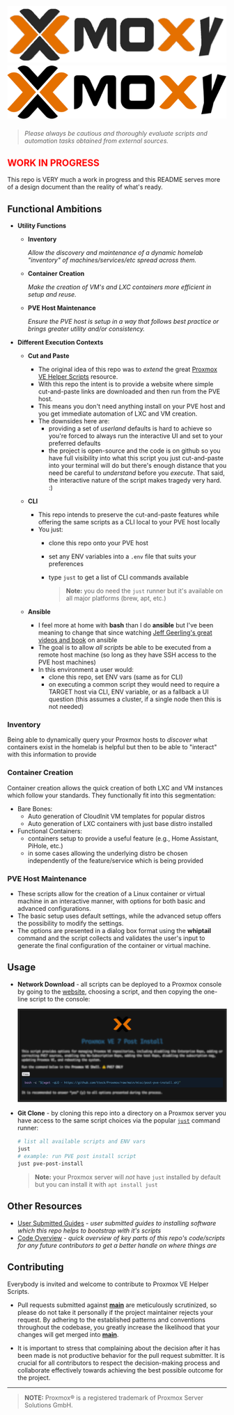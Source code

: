 <style>
.logo: {
    align: center;
}

.warning {
    text-size: 6rem;
    color: red;
}

@media (prefers-color-scheme: dark) {
    .dark {
        display: default;
    }
    .light {
        display: none;
    }
}

</style>

<h1>
    <img class="dark" src="./docs/moxy-dark.png" alt="Moxy Scripts" />
    <img class="light" src="./docs/moxy.png" alt="Moxy Scripts" />
    <span style="display:none">Moxy Scripts</span>
</h1>

> _Please always be cautious and thoroughly evaluate scripts and automation tasks obtained from external sources._

## <span class="warning">WORK IN PROGRESS</span>

This repo is VERY much a work in progress and this README serves more of a design document than the reality of what's ready.

## Functional Ambitions

- **Utility Functions**
  - **Inventory**

    _Allow the discovery and maintenance of a dynamic homelab "inventory" of machines/services/etc spread across them._

  - **Container Creation**

    _Make the creation of VM's and LXC containers more efficient in setup and reuse._

  - **PVE Host Maintenance**

    _Ensure the PVE host is setup in a way that follows best practice or brings greater utility and/or consistency._
- **Different Execution Contexts**
  - **Cut and Paste**
    - The original idea of this repo was to _extend_ the great [Proxmox VE Helper Scripts](https://tteck.github.io/Proxmox/) resource.
    - With this repo the intent is to provide a website where simple cut-and-paste links are downloaded and then run from the PVE host.
    - This means you don't need anything install on your PVE host and you get immediate automation of LXC and VM creation.
    - The downsides here are:
      - providing a set of _userland_ defaults is hard to achieve so you're forced to always run the interactive UI and set to your preferred defaults
      - the project is open-source and the code is on github so you have full visibility into what this script you just cut-and-paste into your terminal will do but there's enough distance that you need be careful to _understand_ before you _execute_. That said, the interactive nature of the script makes tragedy very hard. :)
  - **CLI**
    - This repo intends to preserve the cut-and-paste features while offering the same scripts as a CLI local to your PVE host locally
    - You just:
      - clone this repo onto your PVE host
      - set any ENV variables into a `.env` file that suits your preferences
      - type `just` to get a list of CLI commands available

        > **Note:** you do need the `just` runner but it's available on all major platforms (brew, apt, etc.)

  - **Ansible**
    - I feel more at home with **bash** than I do **ansible** but I've been meaning to change that since watching [Jeff Geerling's great videos and book](https://ansible.jeffgeerling.com/) on ansible
    - The goal is to allow _all scripts_ be able to be executed from a remote host machine (so long as they have SSH access to the PVE host machines)
    - In this environment a user would:
      - clone this repo, set ENV vars (same as for CLI)
      - on executing a common script they would need to require a TARGET host via CLI, ENV variable, or as a fallback a UI question (this assumes a cluster, if a single node then this is not needed)

### Inventory

Being able to dynamically query your Proxmox hosts to _discover_ what containers exist in the homelab is helpful but then to be able to "interact" with this information to provide

### Container Creation

Container creation allows the quick creation of both LXC and VM instances which follow your standards. They functionally fit into this segmentation:

- Bare Bones:
  - Auto generation of CloudInit VM templates for popular distros
  - Auto generation of LXC containers with just base distro installed
- Functional Containers:
  - containers setup to provide a useful feature (e.g., Home Assistant, PiHole, etc.)
  - in some cases allowing the underlying distro be chosen independently of the feature/service which is being provided

### PVE Host Maintenance

- These scripts allow for the creation of a Linux container or virtual machine in an interactive manner, with options for both basic and advanced configurations.
- The basic setup uses default settings, while the advanced setup offers the possibility to modify the settings.
- The options are presented in a dialog box format using the **whiptail** command and the script collects and validates the user's input to generate the final configuration of the container or virtual machine.

## Usage

- **Network Download** - all scripts can be deployed to a Proxmox console by going to the [website](https://tteck.github.io/Proxmox/), choosing a script, and then copying the one-line script to the console:

    ![example site script](./docs/example-site-script.png)

- **Git Clone** - by cloning this repo into a directory on a Proxmox server you have access to the same script choices via the popular [`just`](https://github.com/casey/just) command runner:

    ```sh
    # list all available scripts and ENV vars
    just
    # example: run PVE post install script
    just pve-post-install
    ```

    > **Note:** your Proxmox server will _not_ have `just` installed by default but you can install it with `apt install just`

## Other Resources

- [User Submitted Guides]() - _user submitted guides to installing software which this repo helps to bootstrap with it's scripts_
- [Code Overview]() - _quick overview of key parts of this repo's code/scripts for any future contributors to get a better handle on where things are_

## Contributing

Everybody is invited and welcome to contribute to Proxmox VE Helper Scripts.

- Pull requests submitted against [**main**](https://github.com/tteck/Proxmox/tree/main) are meticulously scrutinized, so please do not take it personally if the project maintainer rejects your request. By adhering to the established patterns and conventions throughout the codebase, you greatly increase the likelihood that your changes will get merged into [**main**](https://github.com/tteck/Proxmox/tree/main).

- It is important to stress that complaining about the decision after it has been made is not productive behavior for the pull request submitter. It is crucial for all contributors to respect the decision-making process and collaborate effectively towards achieving the best possible outcome for the project.

---
> **NOTE:** Proxmox® is a registered trademark of Proxmox Server Solutions GmbH.
